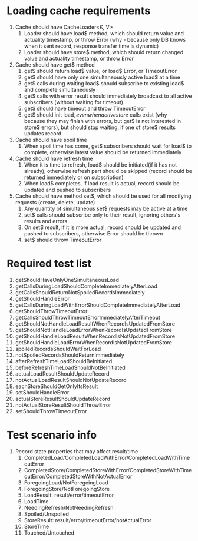 # Loading cache requirements

1. Cache should have CacheLoader<K, V>
   1. Loader should have load\$ method, which should return value and actuality timestamp, or throw Error (why - because only DB knows when it sent record, response transfer time is dynamic)
   1. Loader should have store\$ method, which should return changed value and actuality timestamp, or throw Error
1. Cache should have get\$ method
   1. get$ should return load$ value, or load\$ Error, or TimeoutError
   1. get$ should have only one simultaneously active load$ at a time
   1. get$ calls during waiting load$ should subscribe to existing load\$ and complete simultaneously
   1. get\$ calls with error result should immediately broadcast to all active subscribers (without waiting for timeout)
   1. get\$ should have timeout and throw TimeoutError
   1. get$ should init load$, even when active store$ calls exist (why - because they may finish with errors, but get$ is not interested in store$ errors), but should stop waiting, if one of store$ results updates record
1. Cache should have spoil time
   1. When spoil time has come, get$ subscribers should wait for load$ to complete, otherwise latest value should be returned immediately
1. Cache should have refresh time
   1. When it is time to refresh, load\$ should be initiated(if it has not already), otherwise refresh part should be skipped (record should be returned immediately or on subscription)
   1. When load\$ completes, if load result is actual, record should be updated and pushed to subscribers
1. Cache should have method set\$, which should be used for all modifying requests (create, delete, update)
   1. Any quantity of simultaneous set\$ requests may be active at a time
   1. set\$ calls should subscribe only to their result, ignoring others's results and errors
   1. On set\$ result, if it is more actual, record should be updated and pushed to subscribers, otherwise Error should be thrown
   1. set\$ should throw TimeoutError

# Required test list

1. getShouldHaveOnlyOneSimultaneousLoad
1. getCallsDuringLoadShouldCompleteImmediatelyAfterLoad
1. getCallsShouldReturnNotSpoiledRecordsImmediately
1. getShouldHandleError
1. getCallsDuringLoadWithErrorShouldCompleteImmediatelyAfterLoad
1. getShouldThrowTimeoutError
1. getCallsShouldThrowTimeoutErrorImmediatelyAfterTimeout
1. getShouldNotHandleLoadResultWhenRecordIsUpdatedFromStore
1. getShouldNotHandleLoadErrorWhenRecordIsUpdatedFromStore
1. getShouldHandleLoadResultWhenRecordIsNotUpdatedFromStore
1. getShouldHandleLoadErrorWhenRecordIsNotUpdatedFromStore
1. spoiledRecordsShouldWaitForLoad
1. notSpoiledRecordsShouldReturnImmediately
1. afterRefreshTimeLoadShouldBeInitiated
1. beforeRefreshTimeLoadShouldNotBeInitiated
1. actualLoadResultShouldUpdateRecord
1. notActualLoadResultShouldNotUpdateRecord
1. eachStoreShouldGetOnlyItsResult
1. setShouldHandleError
1. actualStoreResultShouldUpdateRecord
1. notActualStoreResultShouldThrowError
1. setShouldThrowTimeoutError

# Test scenario info

1. Record state properties that may affect result/time
   1. CompletedLoad/CompletedLoadWithError/CompletedLoadWithTimeoutError
   1. CompletedStore/CompletedStoreWithError/CompletedStoreWithTimeoutError/CompletedStoreWithNotActualError
   1. ForegoingLoad/NotForegoingLoad
   1. ForegoingStore/NotForegoingStore
   1. LoadResult: result/error/timeoutError
   1. LoadTime
   1. NeedingRefresh/NotNeedingRefresh
   1. Spoiled/Unspoiled
   1. StoreResult: result/error/timeoutError/notActualError
   1. StoreTime
   1. Touched/Untouched
